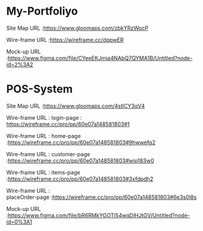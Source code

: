 # My-Portfoliyo
Site Map URL :https://www.gloomaps.com/zbkYRzWocP


Wire-frame URL :https://wireframe.cc/dqpwER


Mock-up URL :https://www.figma.com/file/CYeeEKJmia4NAbQ7QYMA1B/Untitled?node-id=2%3A2


# POS-System

Site Map URL :https://www.gloomaps.com/4stlCY3qV4





Wire-frame URL :
    login-page : https://wireframe.cc/pro/pp/60e07a148581803#1 

Wire-frame URL :
   home-page :https://wireframe.cc/pro/pp/60e07a148581803#9hwwefq2  

Wire-frame URL :
   customer-page :https://wireframe.cc/pro/pp/60e07a148581803#wip183w0 

Wire-frame URL :
   items-page :https://wireframe.cc/pro/pp/60e07a148581803#3xfdpdh2  
                
 Wire-frame URL :              
  placeOrder-page :https://wireframe.cc/pro/pp/60e07a148581803#6e3s0l8s 
  
  
                
            
                 
             


Mock-up URL :https://www.figma.com/file/bR6RMkYGOTl54wqDlHJtGV/Untitled?node-id=0%3A1
